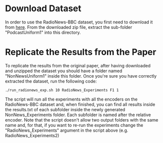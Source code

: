 # Download Dataset
In order to use the RadioNews-BBC dataset, you first need to download it from [here](https://zenodo.org/record/7244768).
From the downloaded zip file, extract the sub-folder "PodcastUniform1" into this directory.

# Replicate the Results from the Paper
To replicate the results from the original paper, after having downloaded and unzipped the dataset you should have a folder named "NonNewsUniform1" inside this folder.
Once you're sure you have correctly extracted the dataset, run the following code:

`./run_radionews_exp.sh 10 RadioNews_Experiments F1 1`

The script will run all the experiments with all the encoders on the RadioNews-BBC dataset and, when finished, you can find all results inside the results.txt of each subfolder
inside the newly generated NonNews_Experiments folder. Each subfolder is named after the relative encoder. 
Note that the script doesn't allow two output folders with the same name and, for that, if you want to re-run the experiments change the "RadioNews_Experiments" argument in the
script above (e.g. RadioNews_Experiments2)
